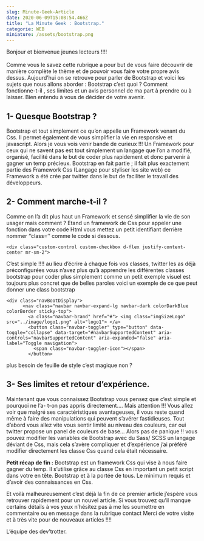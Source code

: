 ```yaml
---
slug: Minute-Geek-Article
date: 2020-06-09T15:08:54.466Z
title: "La Minute Geek : Bootstrap."
categorie: WEB
miniature: /assets/bootstrap.png
---
```

Bonjour et bienvenue jeunes lecteurs !!!!\
\
Comme vous le savez cette rubrique a pour but de vous faire découvrir de manière complète le thème et de pouvoir vous faire votre propre avis dessus. Aujourd’hui on se retrouve pour parler de Bootstrap et voici les sujets que nous allons aborder : Bootstrap c’est quoi ? Comment fonctionne-t-il , ses limites et un avis personnel de ma part à prendre ou à laisser. Bien entendu à vous de décider de votre avenir.



## 1- Quesque Bootstrap ?



Bootstrap et tout simplement ce qu’on appelle un Framework venant du Css. Il permet également de vous simplifier la vie en responsive et javascript. Alors je vous vois venir bande de curieux !!! Un Framework pour ceux qui ne savent pas est tout simplement un langage que l’on a modifié, organisé, facilité dans le but de coder plus rapidement et donc parvenir à gagner un temp précieux. Bootstrap en fait partie ; il fait plus exactement partie des Framework Css (Langage pour styliser les site web) ce Framework a été crée par twitter dans le but de faciliter le travail des développeurs.



## 2- Comment marche-t-il ?

Comme on l’a dit plus haut un Framework et sensé simplifier la vie de son usager mais comment ? Etand un framework de Css pour appeler une fonction dans votre code Html vous mettez un petit identifiant derrière nommer ‘’class=’’ comme le code si dessous.

```
<div class="custom-control custom-checkbox d-flex justify-content-center mr-sm-2">
```

C’est simple !!!! au lieu d’écrire à chaque fois vos classes, twitter les as déjà préconfigurées vous n’avez plus qu’à apprendre les différentes classes bootstrap pour coder plus simplement comme un petit exemple visuel est toujours plus concret que de belles paroles voici un exemple de ce que peut donner une class bootstrap

```
<div class="navBootDisplay">
      <nav class="navbar navbar-expand-lg navbar-dark colorDarkBlue colorBorder sticky-top">
        <a class="navbar-brand" href="#"> <img class="imgSizeLogo" src="../image/logo1.png" alt="logo1"> </a>
        <button class="navbar-toggler" type="button" data-toggle="collapse" data-target="#navbarSupportedContent" aria-controls="navbarSupportedContent" aria-expanded="false" aria-label="Toggle navigation">
          <span class="navbar-toggler-icon"></span>
        </button>
```

plus besoin de feuille de style c’est magique non ?

## 3- Ses limites et retour d’expérience.

Maintenant que vous connaissez Bootstrap vous pensez que c’est simple et pourquoi ne l’a- t-on pas appris directement…. Mais attention !!! Vous allez voir que malgré ses caractéristiques avantageuses, il vous reste quand même à faire des manipulations qui peuvent s’avérer fastidieuses. Tout d’abord vous allez vite vous sentir limité au niveau des couleurs, car oui twitter propose un panel de couleurs de base… Alors pas de panique !! vous pouvez modifier les variables de Bootstrap avec du Sass/ SCSS un langage déviant de Css, mais cela s’avère compliquer et d’expérience j’ai préféré modifier directement les classe Css quand cela était nécessaire. 



**Petit récap de fin :** Bootstrap est un framework Css qui vise à nous faire gagner du temp. Il s’utilise grâce au classe Css en important un petit script dans votre en tête. Bootstrap et à la portée de tous. Le minimum requis et d’avoir des connaissances en Css. 

Et voilà malheureusement c’est déjà la fin de ce premier article j’espère vous retrouver rapidement pour un nouvel article. Si vous trouvez qu’il manque certains détails à vos yeux n’hésitez pas à me les soumettre en commentaire ou en message dans la rubrique contact Merci de votre visite et à très vite pour de nouveaux articles !!!!



L’équipe des dev’trotter.

<bio sign='Seb'></bio>